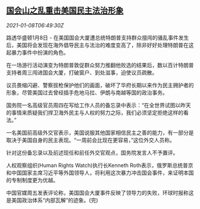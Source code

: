 <!--1610088832000-->
[国会山之乱重击美国民主法治形象](https://cn.reuters.com/article/capital-mob-0108-impact-fri-idCNKBS29D0PZ)
------

<div><i>2021-01-08T06:49:30Z</i></div><p>路透华盛顿1月8日 - 在美国国会大厦遭总统特朗普支持群众擅闯的骚乱事件发生后，美国将会发现在海外倡导民主与法治的难度变高了，除非好好处理特朗普在这起暴力事件中扮演的角色。</p><p>在一场游行活动演变为特朗普敦促群众努力推翻他败选的结果后，数以百计特朗普支持者周三闯进国会大厦，打破窗户、到处滋事，迫使议员疏散。</p><p>议员畏缩闪避、警察拔枪保护他们的画面，破坏了华府长期以来作为民主拥护者的形象，尽管美国过去曾经插手危地马拉、伊朗与南越等国的政治事务。</p><p>国务院一名高级官员周四在写给工作人员的备忘录中表示：“在全世界试图以昨天的事情来质疑我们捍卫海外民主与人权的努力之际，我们必须坚定拒绝这样的看法。”</p><p>一名美国前高级外交官表示，美国说服其他国家相信民主之善的能力，有一部分是取决于美国自身的民主表现。“一周前会比现在更容易，”这位外交人员称。</p><p>针对这份备忘录以及前述现任和前任外交官观点，国务院发言人不予置评。</p><p>人权观察组织(Human Rights Watch)执行长Kenneth Roth表示，俄罗斯总统普京和中国国家主席习近平等外国领导人，将利用这次暴力冲击国会事件，来证明本国的专制制度更为优越。</p><p>中国官媒周五发表评论称，美国国会大厦事件反映了领导力的失败，环球时报称这是美国政治体系“内部瓦解”的迹象。(完)</p>
